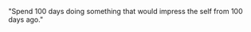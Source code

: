 "Spend 100 days doing something that would impress the self from 100 days ago."

<!---
beilusm/beilusm is a ✨ special ✨ repository because its `README.md` (this file) appears on your GitHub profile.
You can click the Preview link to take a look at your changes.
--->
